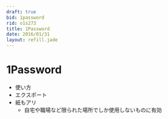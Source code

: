 ```yaml
---
draft: true
bid: 1password
rid: o1s273
title: 1Password
date: 2016/01/31
layout: refill.jade
---
```


# 1Password

- 使い方
- エクスポート
- 紙もアリ
  - 自宅や職場など限られた場所でしか使用しないものに有効
